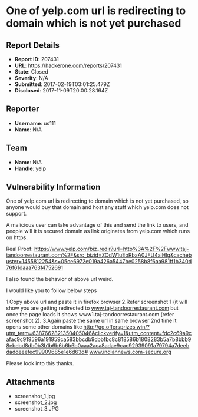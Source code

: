 # One of yelp.com url is redirecting to domain which is not yet purchased

## Report Details
- **Report ID**: 207431
- **URL**: https://hackerone.com/reports/207431
- **State**: Closed
- **Severity**: N/A
- **Submitted**: 2017-02-19T03:01:25.479Z
- **Disclosed**: 2017-11-09T20:00:28.164Z

## Reporter
- **Username**: us111
- **Name**: N/A

## Team
- **Name**: N/A
- **Handle**: yelp

## Vulnerability Information
One of yelp.com url is redirecting to domain which is not yet purchased, so anyone would buy that domain and host any stuff which yelp.com does not support.

A malicious user can take advantage of this and send the link to users, and people will it is secured domain as link originates from yelp.com which runs on https.

Real Proof:
https://www.yelp.com/biz_redir?url=http%3A%2F%2Fwww.taj-tandoorrestaurant.com%2F&src_bizid=ZOdW1uEoRbaA0JFU4alHIg&cachebuster=1455812254&s=05ce6972e019a426a5447be0258b8f6aa981ff1b340d76f61daaa763f4752691

I also found the behavior of above url weird.

I would like you to follow below steps

1.Copy above url and paste it in firefox browser
2.Refer screenshot 1 (it will show you are getting redirected to www.taj-tandoorrestaurant.com but once the page loads it shows www1.taj-tandoorrestaurant.com (refer screenshot 2).
3.Again paste the same url in same browser 2nd time it opens some other domains like 
http://go.offersprizes.win/?utm_term=6387662821350405046&clickverify=1&utm_content=fdc2c69a9cafac9c919596a191959ca583bbcdb9cbbfbc8c818586b1808283b5a7b8bbb98ebebd8db0b3b1b6b6b6b6b0aaa2aca8adae9cac92939091a79794a7deebdaddeeefec99909685e1e6d63d#
www.indiannews.com-secure.org

Please look into this thanks.

## Attachments
- screenshot_1.jpg
- screenshot_2.jpg
- screenshot_3.JPG
